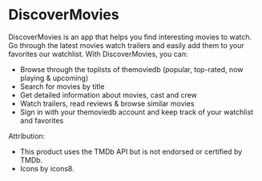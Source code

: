 # DiscoverMovies

DiscoverMovies is an app that helps you find interesting movies to watch. Go through the latest movies watch trailers and easily add them to your favorites our watchlist. With DiscoverMovies, you can:

- Browse through the toplists of themoviedb (popular, top-rated, now playing & upcoming)
- Search for movies by title
- Get detailed information about movies, cast and crew 
- Watch trailers, read reviews & browse similar movies
- Sign in with your themoviedb account and keep track of your watchlist and favorites

Attribution: 
- This product uses the TMDb API but is not endorsed or certified by TMDb.
- Icons by icons8.
